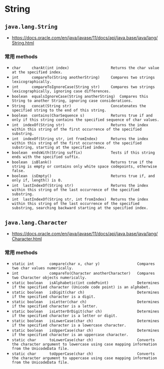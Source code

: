 # String

## `java.lang.String`
* https://docs.oracle.com/en/java/javase/11/docs/api/java.base/java/lang/String.html

### 常用 methods
* `char     charAt(int index)                   Returns the char value at the specified index.`
* `int 	    compareTo(String anotherString) 	Compares two strings lexicographically.`
* `int 	    compareToIgnoreCase(String str) 	Compares two strings lexicographically, ignoring case differences.`
* `boolean 	equalsIgnoreCase(String anotherString)  Compares this String to another String, ignoring case considerations.`
* `String 	concat(String str) 	                Concatenates the specified string to the end of this string.`
* `boolean 	contains(CharSequence s) 		    Returns true if and only if this string contains the specified sequence of char values.`
* `int 	indexOf(String str)                     Returns the index within this string of the first occurrence of the specified substring.`
* `int 	indexOf(String str, int fromIndex) 	    Returns the index within this string of the first occurrence of the specified substring, starting at the specified index.`
* `boolean 	endsWith(String suffix) 	        Tests if this string ends with the specified suffix.`
* `boolean 	isBlank() 	                        Returns true if the string is empty or contains only white space codepoints, otherwise false.`
* `boolean 	isEmpty() 	                        Returns true if, and only if, length() is 0.`
* `int 	lastIndexOf(String str) 	            Returns the index within this string of the last occurrence of the specified substring.`
* `int 	lastIndexOf(String str, int fromIndex)  Returns the index within this string of the last occurrence of the specified substring, searching backward starting at the specified index.`


## `java.lang.Character`
* https://docs.oracle.com/en/java/javase/11/docs/api/java.base/java/lang/Character.html

### 常用 methods
* `static int		compare(char x, char y)     			Compares two char values numerically.`
* `int				compareTo(Character anotherCharacter)  	Compares two Character objects numerically.`
* `static boolean	isAlphabetic(int codePoint) 			Determines if the specified character (Unicode code point) is an alphabet.`
* `static boolean	isDigit(char ch)  						Determines if the specified character is a digit.`
* `static boolean	isLetter(char ch)  						Determines if the specified character is a letter.`
* `static boolean	isLetterOrDigit(char ch)  				Determines if the specified character is a letter or digit.`
* `static boolean	isLowerCase(char ch)  					Determines if the specified character is a lowercase character.`
* `static boolean	isUpperCase(char ch)  					Determines if the specified character is an uppercase character.`
* `static char		toLowerCase(char ch)  					Converts the character argument to lowercase using case mapping information from the UnicodeData file.`
* `static char		toUpperCase(char ch)  					Converts the character argument to uppercase using case mapping information from the UnicodeData file.`